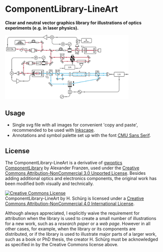 # ComponentLibrary-LineArt
**Clear and neutral vector graphics library for illustrations of optics experiments (e.g. in laser physics).**

<img src="./demo/g25339.png" width=80% height=50%>

## Usage
* Single svg file with all images for convenient 'copy and paste', recommended to be used with [Inkscape](https://inkscape.org/).<br>
* Annotations and symbol palette set up with the font [CMU Sans Serif](https://fontlibrary.org/index.php?pretty=%2Fen%2Ffont%2Fcmu-sans-serif).

## License
The ComponentLibrary-LineArt is a derivative of [gwoptics ComponentLibrary](http://www.gwoptics.org/ComponentLibrary/) by Alexander Franzen, used under the [Creative Commons Attribution-NonCommercial 3.0 Unported License](https://creativecommons.org/licenses/by-nc/3.0/). Besides adding additional optics and electronics components, the original work has been modified both visually and technically.

<a rel="license" href="http://creativecommons.org/licenses/by-nc/4.0/"><img alt="Creative Commons License" style="border-width:0" src="https://i.creativecommons.org/l/by-nc/4.0/88x31.png" /></a><br>
ComponentLibrary-LineArt by H. Schürg is licensed under a [Creative Commons Attribution-NonCommercial 4.0 International License](https://creativecommons.org/licenses/by-nc/4.0/).

Although always appreciated, I explicitly waive the requirement for attribution when the library is used to create a small number of illustrations for a new work, such as a *research paper* or a *web page*. However in all other cases, for example, when the library or its components are distributed, or if the library is used to illustrate major parts of a larger work, such as a book or PhD thesis, the creator H. Schürg must be acknowledged as specified in by the Creative Commons license above. 
